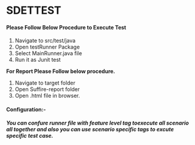 # SDETTEST
<html>
  <body>
      <h4>Please Follow Below Procedure to Execute Test</h4>
    <div>
      <ol>
        <li>Navigate to src/test/java</li>
          <li>Open testRunner Package</li>
        <li>Select MainRunner.java file</li>
         <li>Run it as Junit test</li>
      </ol> 
    </div>  
    <div>
      <b>For Report Please Follow below procedure. </b>
      <ol>
        <li>Navigate to target folder</li>
          <li>Open Suffire-report folder</li>
        <li>Open .html file in browser.</li>
      </ol> 
    </div>  
  </body>
  </html>

<h4>Configuration:- </h4>
<b><i>You can confure runner file with feature level tag toexecute all scenario all together 
  and also you can use scenario specific tags to excute specific test case.</b></i>
